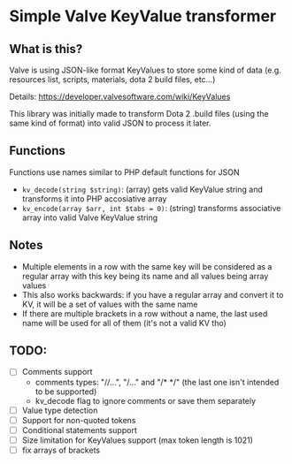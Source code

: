 # Simple Valve KeyValue transformer

## What is this?

Valve is using JSON-like format KeyValues to store some kind of data (e.g. resources list, scripts, materials, dota 2 build files, etc...)

Details: https://developer.valvesoftware.com/wiki/KeyValues

This library was initially made to transform Dota 2 .build files (using the same kind of format) into valid JSON to process it later.

## Functions

Functions use names similar to PHP default functions for JSON

* `kv_decode(string $string)`: (array) gets valid KeyValue string and transforms it into PHP accosiative array
* `kv_encode(array $arr, int $tabs = 0)`: (string) transforms associative array into valid Valve KeyValue string

## Notes

* Multiple elements in a row with the same key will be considered as a regular array with this key being its name and all values being array values
* This also works backwards: if you have a regular array and convert it to KV, it will be a set of values with the same name
* If there are multiple brackets in a row without a name, the last used name will be used for all of them (it's not a valid KV tho)

## TODO:

- [ ] Comments support
  - comments types: "//...", "/..." and "/* */" (the last one isn't intended to be supported)
  - kv_decode flag to ignore comments or save them separately
- [ ] Value type detection
- [ ] Support for non-quoted tokens
- [ ] Conditional statements support
- [ ] Size limitation for KeyValues support (max token length is 1021)
- [ ] fix arrays of brackets